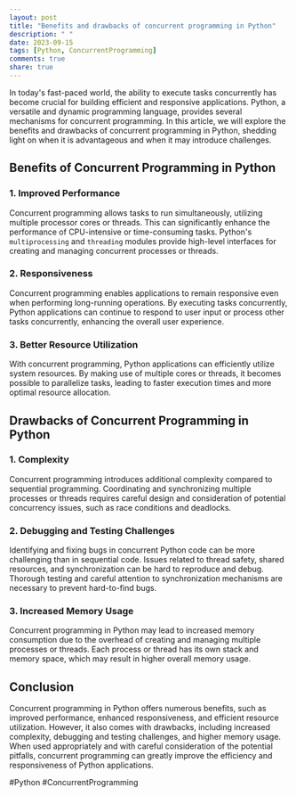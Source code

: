 ```yaml
---
layout: post
title: "Benefits and drawbacks of concurrent programming in Python"
description: " "
date: 2023-09-15
tags: [Python, ConcurrentProgramming]
comments: true
share: true
---
```


In today's fast-paced world, the ability to execute tasks concurrently has become crucial for building efficient and responsive applications. Python, a versatile and dynamic programming language, provides several mechanisms for concurrent programming. In this article, we will explore the benefits and drawbacks of concurrent programming in Python, shedding light on when it is advantageous and when it may introduce challenges.

## Benefits of Concurrent Programming in Python

### 1. Improved Performance
Concurrent programming allows tasks to run simultaneously, utilizing multiple processor cores or threads. This can significantly enhance the performance of CPU-intensive or time-consuming tasks. Python's `multiprocessing` and `threading` modules provide high-level interfaces for creating and managing concurrent processes or threads.

### 2. Responsiveness
Concurrent programming enables applications to remain responsive even when performing long-running operations. By executing tasks concurrently, Python applications can continue to respond to user input or process other tasks concurrently, enhancing the overall user experience.

### 3. Better Resource Utilization
With concurrent programming, Python applications can efficiently utilize system resources. By making use of multiple cores or threads, it becomes possible to parallelize tasks, leading to faster execution times and more optimal resource allocation.

## Drawbacks of Concurrent Programming in Python

### 1. Complexity
Concurrent programming introduces additional complexity compared to sequential programming. Coordinating and synchronizing multiple processes or threads requires careful design and consideration of potential concurrency issues, such as race conditions and deadlocks.

### 2. Debugging and Testing Challenges
Identifying and fixing bugs in concurrent Python code can be more challenging than in sequential code. Issues related to thread safety, shared resources, and synchronization can be hard to reproduce and debug. Thorough testing and careful attention to synchronization mechanisms are necessary to prevent hard-to-find bugs.

### 3. Increased Memory Usage
Concurrent programming in Python may lead to increased memory consumption due to the overhead of creating and managing multiple processes or threads. Each process or thread has its own stack and memory space, which may result in higher overall memory usage.

## Conclusion

Concurrent programming in Python offers numerous benefits, such as improved performance, enhanced responsiveness, and efficient resource utilization. However, it also comes with drawbacks, including increased complexity, debugging and testing challenges, and higher memory usage. When used appropriately and with careful consideration of the potential pitfalls, concurrent programming can greatly improve the efficiency and responsiveness of Python applications.

#Python #ConcurrentProgramming